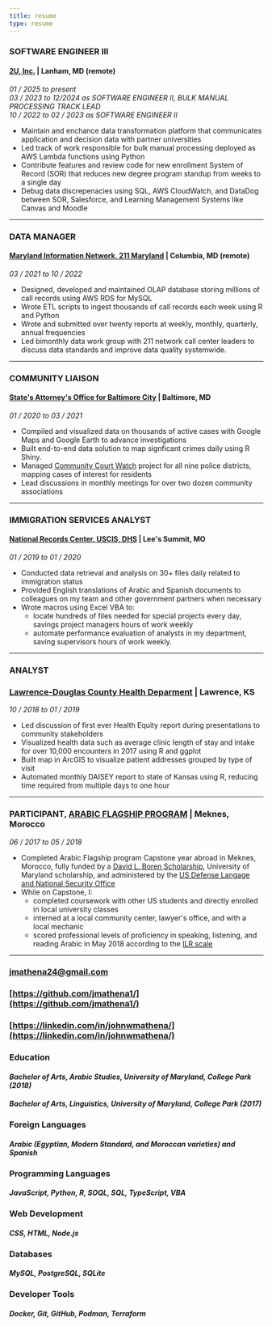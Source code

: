 ```yaml
---
title: resume
type: resume
---
```

### SOFTWARE ENGINEER III
#### [2U, Inc.](https://2u.com) | Lanham, MD (remote)
*01 / 2025 to present*   
*03 / 2023 to 12/2024 as SOFTWARE ENGINEER II, BULK MANUAL PROCESSING TRACK LEAD*  
*10 / 2022 to 02 / 2023 as SOFTWARE ENGINEER II*
- Maintain and enchance data transformation platform that communicates application and decision data with partner universities
- Led track of work responsible for bulk manual processing deployed as AWS Lambda functions using Python
- Contribute features and review code for new enrollment System of Record (SOR) that reduces new degree program standup from weeks to a single day
- Debug data discrepenacies using SQL, AWS CloudWatch, and DataDog between SOR, Salesforce, and Learning Management Systems like Canvas and Moodle

---

### DATA MANAGER
#### [Maryland Information Network, 211 Maryland](https://mdinfonet.org/) | Columbia, MD (remote)
*03 / 2021 to 10 / 2022*
- Designed, developed and maintained OLAP database storing millions of call records using AWS RDS for MySQL
- Wrote ETL scripts to ingest thousands of call records each week using R and Python
- Wrote and submitted over twenty reports at weekly, monthly, quarterly, annual frequencies
- Led bimonthly data work group with 211 network call center leaders to discuss data standards and improve data quality systemwide.

---

### COMMUNITY LIAISON
#### [State's Attorney's Office for Baltimore City](https://www.stattorney.org) | Baltimore, MD
*01 / 2020 to 03 / 2021*
- Compiled and visualized data on thousands of active cases with Google Maps and Google Earth to advance investigations
- Built end-to-end data solution to map signficant crimes daily using R Shiny. 
- Managed [Community Court Watch](https://bit.ly/CourtWatch) project for all nine police districts, mapping cases of interest for residents
- Lead discussions in monthly meetings for over two dozen community associations

---

### IMMIGRATION SERVICES ANALYST
#### [National Records Center, USCIS, DHS](https://www.uscis.gov/about-us/organization/directorates-and-program-offices/immigration-records-and-identity-services-directorate) | Lee's Summit, MO
*01 / 2019 to 01 / 2020*
- Conducted data retrieval and analysis on 30+ files daily related to immigration status
- Provided English translations of Arabic and Spanish documents to colleagues on my team and other government partners when necessary
- Wrote macros using Excel VBA to:
    - locate hundreds of files needed for special projects every day, savings project managers hours of work weekly
    - automate performance evaluation of analysts in my department, saving supervisors hours of work weekly.

---

### ANALYST
### [Lawrence-Douglas County Health Deparment](https://www.ldchealth.org) | Lawrence, KS
*10 / 2018 to 01 / 2019*
- Led discussion of first ever Health Equity report during presentations to community stakeholders
- Visualized health data such as average clinic length of stay and intake for over 10,000 encounters in 2017 using R and ggplot
- Built map in ArcGIS to visualize patient addresses grouped by type of visit
- Automated monthly DAISEY report to state of Kansas using R, reducing time required from multiple days to one hour

---
### PARTICIPANT, [ARABIC FLAGSHIP PROGRAM](https://sllc.umd.edu/special-programs/arabic-persian/arabic-flagship) | Meknes, Morocco
*06 / 2017 to 05 / 2018*
- Completed Arabic Flagship program Capstone year abroad in Meknes, Morocco, fully funded by a [David L. Boren Scholarship](https://www.borenawards.org/boren-flagship-initiative), University of Maryland scholarship, and administered by the [US Defense Langage and National Security Office](https://dlnseo.org/)
- While on Capstone, I: 
    - completed coursework with other US students and directly enrolled in local university classes
    - interned at a local community center, lawyer's office, and with a local mechanic
    - scored professional levels of proficiency in speaking, listening, and reading Arabic in May 2018 according to the [ILR scale](https://www.languagetesting.com/ilr-scale) <br /> 

---

### [jmathena24@gmail.com](mailto:jmathena24@gmail.com)  
### [https://github.com/jmathena1/](https://github.com/jmathena1/)  
### [https://linkedin.com/in/johnwmathena/](https://linkedin.com/in/johnwmathena/)

### Education
#### *Bachelor of Arts, Arabic Studies, University of Maryland, College Park (2018)*
#### *Bachelor of Arts, Linguistics, University of Maryland, College Park (2017)* 

### Foreign Languages
#### *Arabic (Egyptian, Modern Standard, and Moroccan varieties) and Spanish*

### Programming Languages
#### *JavaScript, Python, R, SOQL, SQL, TypeScript, VBA*

### Web Development
#### *CSS, HTML, Node.js*

### Databases
#### *MySQL, PostgreSQL, SQLite*

### Developer Tools
#### *Docker, Git, GitHub, Podman, Terraform*
